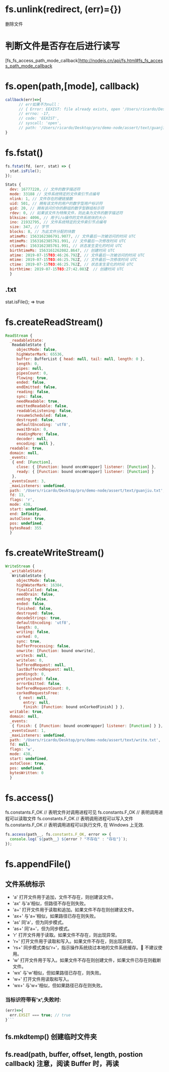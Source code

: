 # fs.unlink(redirect, (err)={})

删除文件

# 判断文件是否存在后进行读写

[fs_fs_access_path_mode_callback]http://nodejs.cn/api/fs.html#fs_fs_access_path_mode_callback

# fs.open(path,[mode], callback)

```js
callback(err)=>{
      // err如果不为null：
      // { Error: EEXIST: file already exists, open '/Users/ricardo/Desktop/pro/demo-node/assert/text/guanjiu.txt'
      // errno: -17,
      // code: 'EEXIST',
      // syscall: 'open',
      // path: '/Users/ricardo/Desktop/pro/demo-node/assert/text/guanjiu.txt' }
}

```

# fs.fstat()

```js
fs.fstat(fd, (err, stat) => {
  stat.isFile();
});

Stats {
  dev: 16777220, // 文件的数字描述符
  mode: 33188 // 文件系统特定的文件索引节点编号
  nlink: 1, // 文件存在的硬链接数
  uid: 501, // 拥有该文件的用户的数字型用户标识符
  gid: 20, // 拥有该问价你的群组的数字型群组标示符
  rdev: 0, // 如果该文件为特殊文件，则此条为文件的数字描述符
  blksize: 4096, // 用于i/o操作的文件系统块的大小
  ino: 21932795, // 文件系统特定的文件索引节点编号
  size: 347, // 字节
  blocks: 8, // 为此文件分配的块数
  atimeMs: 1563162386791.9077, // 文件最后一次被访问的时间 UTC
  mtimeMs: 1563162385761.991, // 文件最后一次修改时间 UTC
  ctimeMs: 1563162385761.991, // 状态发生变化的时间 UTC
  birthtimeMs: 1563161262082.8647, // 创建时间 UTC
  atime: 2019-07-15T03:46:26.792Z, // 文件最后一次被访问的时间 UTC
  mtime: 2019-07-15T03:46:25.762Z, // 文件最后一次修改时间 UTC
  ctime: 2019-07-15T03:46:25.762Z, // 状态发生变化的时间 UTC
  birthtime: 2019-07-15T03:27:42.083Z  // 创建时间 UTC
  }

```

## .txt

stat.isFile(); => true

# fs.createReadStream()

```js
ReadStream {
  _readableState:
   ReadableState {
     objectMode: false,
     highWaterMark: 65536,
     buffer: BufferList { head: null, tail: null, length: 0 },
     length: 0,
     pipes: null,
     pipesCount: 0,
     flowing: true,
     ended: false,
     endEmitted: false,
     reading: false,
     sync: false,
     needReadable: true,
     emittedReadable: false,
     readableListening: false,
     resumeScheduled: false,
     destroyed: false,
     defaultEncoding: 'utf8',
     awaitDrain: 0,
     readingMore: false,
     decoder: null,
     encoding: null },
  readable: true,
  domain: null,
  _events:
   { end: [Function],
     close: { [Function: bound onceWrapper] listener: [Function] },
     ready: { [Function: bound onceWrapper] listener: [Function] }
   },
  _eventsCount: 3,
  _maxListeners: undefined,
  path: '/Users/ricardo/Desktop/pro/demo-node/assert/text/guanjiu.txt',
  fd: 13,
  flags: 'r',
  mode: 438,
  start: undefined,
  end: Infinity,
  autoClose: true,
  pos: undefined,
  bytesRead: 355
  }
```

# fs.createWriteStream()

```js
WriteStream {
  _writableState:
   WritableState {
     objectMode: false,
     highWaterMark: 16384,
     finalCalled: false,
     needDrain: false,
     ending: false,
     ended: false,
     finished: false,
     destroyed: false,
     decodeStrings: true,
     defaultEncoding: 'utf8',
     length: 0,
     writing: false,
     corked: 0,
     sync: true,
     bufferProcessing: false,
     onwrite: [Function: bound onwrite],
     writecb: null,
     writelen: 0,
     bufferedRequest: null,
     lastBufferedRequest: null,
     pendingcb: 0,
     prefinished: false,
     errorEmitted: false,
     bufferedRequestCount: 0,
     corkedRequestsFree:
      { next: null,
        entry: null,
        finish: [Function: bound onCorkedFinish] } },
  writable: true,
  domain: null,
  _events:
   { finish: { [Function: bound onceWrapper] listener: [Function] } },
  _eventsCount: 1,
  _maxListeners: undefined,
  path: '/Users/ricardo/Desktop/pro/demo-node/assert/text/write.txt',
  fd: null,
  flags: 'w',
  mode: 438,
  start: undefined,
  autoClose: true,
  pos: undefined,
  bytesWritten: 0
  }
```

# fs.access()

fs.constants.F_OK // 表明文件对调用进程可见
fs.constants.F_OK // 表明调用进程可以读取文件
fs.constants.F_OK // 表明调用进程可以写入文件
fs.constants.F_OK // 表明调用进程可以执行文件, 在 Windows 上无效.

```js
fs.access(path__, fs.constants.F_OK, error => {
  console.log(`${path__} ${error ? "不存在" : "存在"}`);
});
```

# fs.appendFile()

## 文件系统标示

- 'a' 打开文件用于追加，文件不存在，则创建该文件。
- 'ax' 与'a'相似，但路径不存在则失败。
- 'a+' 打开文件用于读取和追加。如果文件不存在则创建该文件。
- 'ax+' 与'a+'相似，如果路径已存在则失败。
- 'as' 同'a'，但为同步模式。
- 'as+' 同'a+'，但为同步模式。
- 'r' 打开文件用于读取。如果文件不存在，则出现异常。
- 'r+' 打开文件用于读取和写入。如果文件不存在，则出现异常。
- 'rs+' 同步模式类似'r+'，指示操作系统绕过本地的文件系统缓存。🌟 不建议使用。
- 'w' 打开文件用于写入。如果文件不存在则创建文件，如果文件已存在则截断文件。
- 'wx' 与'w'相似，但如果路径已存在，则失败。
- 'w+' 打开文件用读取和写入。
- 'wx+' 与'w+'相似，但如果路径已存在则失败。

### 当标识符带有'x',失败时:

````js
(err)=>{
  err.EXSIT === true; // true
}```

````

## fs.mkdtemp() 创建临时文件夹

## fs.read(path, buffer, offset, length, postion callback) **注意，阅读 Buffer 时，再读**
